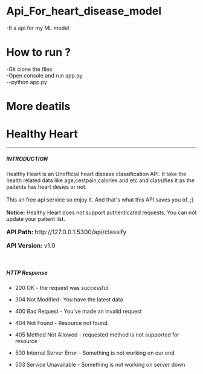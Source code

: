 # Api_For_heart_disease_model
-It a api for my ML model
# How to run ?
-Git clone the files<br>
-Open console and run app.py<br>
--python app.py<br>
# More deatils 
<!doctype html>
<html lang="en">
  <body class="bg-color">
    <div class="container p-5">
        <div class="card p-5">
            <h1 class="bold text-secondary monts-bold mb-0 pb-0">Healthy Heart</h1><hr>
            <h5 class="text-success monts-700">INTRODUCTION</h5>
            <p class="text-justify">
                Healthy Heart is an Unofficial heart disease classification API. It take the health related data like age,cestpain,calories and etc and classifies it as the paitents has heart desies or not. <br><br> This an free api service so enjoy it. And that's what this API saves you of. ;) <br><br> <b>Notice:</b> Healthy Heart does not support authenticated requests. You can not update your paitent list.
            </p>
            <p style="font-size: 16px;">
               <b>API Path: </b><span class="border-normal p-1">http://127.0.0.1:5300/api/classify</span>
            </p>
            <p style="font-size: 16px;">
                <b>API Version: </b><span class="border-normal p-1">v1.0</span>
            </p>
            <br>
            <h5 class="text-success monts-700">HTTP Response</h5>
            <ul>
                <li>
                    <p class="text-justify">200 <span class="border-normal p-1">OK</span> - the request was successful.</p>
                </li>
                <li>
                    <p class="text-justify">304 <span class="border-normal p-1">Not Modified</span>- You have the latest data</p>
                </li>
                <li>
                    <p class="text-justify">400 <span class="border-normal p-1">Bad Request</span> - You’ve made an invalid request</p>
                </li>
                <li>
                    <p class="text-justify">404 <span class="border-normal p-1">Not Found</span> - Resource not found.</p>
                </li>
                <li>
                    <p class="text-justify">405 <span class="border-normal p-1">Method Not Allowed</span> - requested method is not supported for resource</p>
                </li>
                <li>
                    <p class="text-justify">500 <span class="border-normal p-1">Internal Server Error</span> - Something is not working on our end</p>
                </li>
                <li>
                    <p class="text-justify">503 <span class="border-normal p-1">Service Unavailable</span> - Something is not working on server down</p>
                </li>
            </ul>
  </body>
</html>
